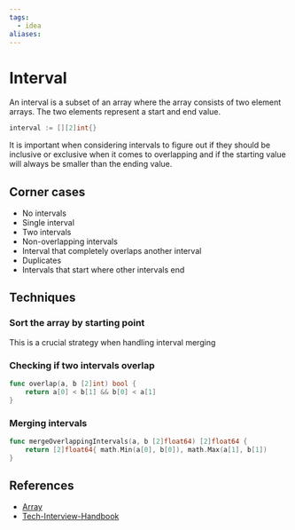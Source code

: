 ```yaml
---
tags:
  - idea
aliases:
---
```


# Interval

An interval is a subset of an array where the array consists of two element arrays. The two elements represent a start and end value.

```go
interval := [][2]int{}
```

It is important when considering intervals to figure out if they should be inclusive or exclusive when it comes to overlapping and if the starting value will always be smaller than the ending value.

## Corner cases

- No intervals
- Single interval
- Two intervals
- Non-overlapping intervals
- Interval that completely overlaps another interval
- Duplicates
- Intervals that start where other intervals end

## Techniques

### Sort the array by starting point

This is a crucial strategy when handling interval merging

### Checking if two intervals overlap

```go
func overlap(a, b [2]int) bool {
	return a[0] < b[1] && b[0] < a[1]
}
```

### Merging intervals

```go
func mergeOverlappingIntervals(a, b [2]float64) [2]float64 {
	return [2]float64{ math.Min(a[0], b[0]), math.Max(a[1], b[1])
}
```

## References

- [Array](Array.md)
- [Tech-Interview-Handbook](Tech-Interview-Handbook.md)
